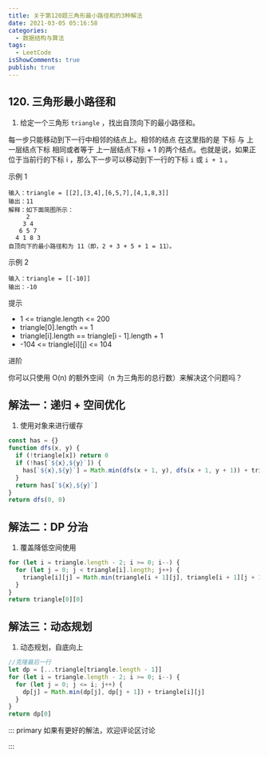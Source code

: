 ```yaml
---
title: 关于第120题三角形最小路径和的3种解法
date: 2021-03-05 05:16:58
categories:
  - 数据结构与算法
tags:
  - LeetCode
isShowComments: true
publish: true
---
```


## 120. 三角形最小路径和

1. 给定一个三角形 `triangle` ，找出自顶向下的最小路径和。

每一步只能移动到下一行中相邻的结点上。相邻的结点 在这里指的是 下标 与 上一层结点下标 相同或者等于 上一层结点下标 + 1 的两个结点。也就是说，如果正位于当前行的下标 i ，那么下一步可以移动到下一行的下标 `i` 或 `i + 1` 。

示例 1

```text
输入：triangle = [[2],[3,4],[6,5,7],[4,1,8,3]]
输出：11
解释：如下面简图所示：
     2
    3 4
   6 5 7
  4 1 8 3
自顶向下的最小路径和为 11（即，2 + 3 + 5 + 1 = 11）。
```

示例 2

```text
输入：triangle = [[-10]]
输出：-10
```

提示

- 1 <= triangle.length <= 200
- triangle[0].length == 1
- triangle[i].length == triangle[i - 1].length + 1
- -104 <= triangle[i][j] <= 104

进阶

你可以只使用 O(n) 的额外空间（n 为三角形的总行数）来解决这个问题吗？

## 解法一：递归 + 空间优化

1. 使用对象来进行缓存

```javascript
const has = {}
function dfs(x, y) {
  if (!triangle[x]) return 0
  if (!has[`${x},${y}`]) {
    has[`${x},${y}`] = Math.min(dfs(x + 1, y), dfs(x + 1, y + 1)) + triangle[x][y]
  }
  return has[`${x},${y}`]
}
return dfs(0, 0)
```

## 解法二：DP 分治

1. 覆盖降低空间使用

```javascript
for (let i = triangle.length - 2; i >= 0; i--) {
  for (let j = 0; j < triangle[i].length; j++) {
    triangle[i][j] = Math.min(triangle[i + 1][j], triangle[i + 1][j + 1]) + triangle[i][j]
  }
}
return triangle[0][0]
```

## 解法三：动态规划

1. 动态规划，自底向上

```javascript
//克隆最后一行
let dp = [...triangle[triangle.length - 1]]
for (let i = triangle.length - 2; i >= 0; i--) {
  for (let j = 0; j <= i; j++) {
    dp[j] = Math.min(dp[j], dp[j + 1]) + triangle[i][j]
  }
}
return dp[0]
```

::: primary 如果有更好的解法，欢迎评论区讨论

:::
